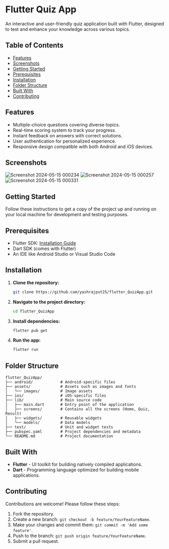 
# **Flutter Quiz App**

An interactive and user-friendly quiz application built with Flutter, designed to test and enhance your knowledge across various topics.

## **Table of Contents**

- [Features](#features)
- [Screenshots](#screenshots)
- [Getting Started](#getting-started)
- [Prerequisites](#prerequisites)
- [Installation](#installation)
- [Folder Structure](#folder-structure)
- [Built With](#built-with)
- [Contributing](#contributing)


## **Features**

- Multiple-choice questions covering diverse topics.
- Real-time scoring system to track your progress.
- Instant feedback on answers with correct solutions.
- User authentication for personalized experience.
- Responsive design compatible with both Android and iOS devices.

## **Screenshots**

![Screenshot 2024-05-15 000234](https://github.com/yashrajput25/flutter_QuizApp/assets/74948146/2ed082ec-701f-4e2f-bdba-c9638688c713)
![Screenshot 2024-05-15 000257](https://github.com/yashrajput25/flutter_QuizApp/assets/74948146/e259cdff-7cc1-4049-a524-4f9e997d2026)
![Screenshot 2024-05-15 000331](https://github.com/yashrajput25/flutter_QuizApp/assets/74948146/dc312410-3cc1-4a2f-ac22-124d1616306a)



## **Getting Started**

Follow these instructions to get a copy of the project up and running on your local machine for development and testing purposes.

## **Prerequisites**

- Flutter SDK: [Installation Guide](https://flutter.dev/docs/get-started/install)
- Dart SDK (comes with Flutter)
- An IDE like Android Studio or Visual Studio Code

## **Installation**

1. **Clone the repository:**
   ```bash
   git clone https://github.com/yashrajput25/flutter_QuizApp.git
   ```

2. **Navigate to the project directory:**
   ```bash
   cd flutter_QuizApp
   ```

3. **Install dependencies:**
   ```bash
   flutter pub get
   ```

4. **Run the app:**
   ```bash
   flutter run
   ```

## **Folder Structure**

```plaintext
flutter_QuizApp/
├── android/            # Android-specific files
├── assets/             # Assets such as images and fonts
│   └── images/         # Image assets
├── ios/                # iOS-specific files
├── lib/                # Main source code
│   ├── main.dart       # Entry point of the application
│   ├── screens/        # Contains all the screens (Home, Quiz, Result)
│   ├── widgets/        # Reusable widgets
│   └── models/         # Data models
├── test/               # Unit and widget tests
├── pubspec.yaml        # Project dependencies and metadata
└── README.md           # Project documentation
```

## **Built With**

- **Flutter** - UI toolkit for building natively compiled applications.
- **Dart** - Programming language optimized for building mobile applications.

## **Contributing**

Contributions are welcome! Please follow these steps:

1. Fork the repository.
2. Create a new branch: `git checkout -b feature/YourFeatureName`.
3. Make your changes and commit them: `git commit -m 'Add some feature'`.
4. Push to the branch: `git push origin feature/YourFeatureName`.
5. Submit a pull request.



